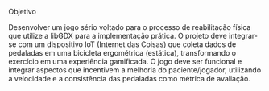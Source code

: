 Objetivo

Desenvolver um jogo sério voltado para o processo de reabilitação física que utilize a libGDX
para a implementação prática. O projeto deve integrar-se com um dispositivo IoT (Internet das
Coisas) que coleta dados de pedaladas em uma bicicleta ergométrica (estática), transformando o
exercício em uma experiência gamificada.
O jogo deve ser funcional e integrar aspectos que incentivem a melhoria do paciente/jogador,
utilizando a velocidade e a consistência das pedaladas como métrica de avaliação. 
